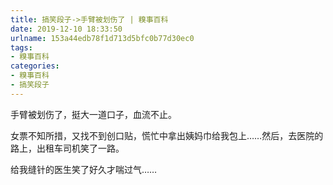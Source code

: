 ```yaml
---
title: 搞笑段子->手臂被划伤了 | 糗事百科
date: 2019-12-10 18:33:50
urlname: 153a44edb78f1d713d5bfc0b77d30ec0
tags: 
- 糗事百科
categories:
- 糗事百科
- 搞笑段子
---
```

手臂被划伤了，挺大一道口子，血流不止。

女票不知所措，又找不到创口贴，慌忙中拿出姨妈巾给我包上……然后，去医院的路上，出租车司机笑了一路。

给我缝针的医生笑了好久才喘过气……


